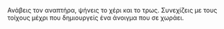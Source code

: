 Ανάβεις τον αναπτήρα, ψήνεις το χέρι και το τρως.
Συνεχίζεις με τους τοίχους μέχρι που δημιουργείς ένα άνοιγμα
που σε χωράει.